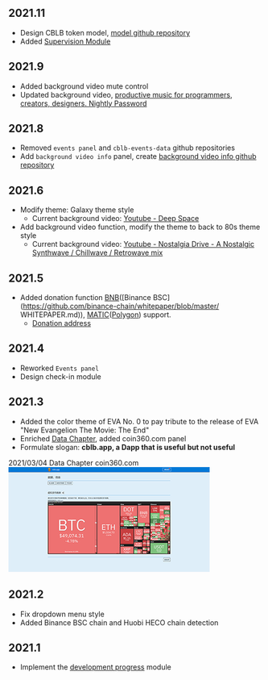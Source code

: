 ## 2021.11

- Design CBLB token model, [model github repository](https://github.com/cblb-app/cblb-token-model)
- Added [Supervision Module](https://cblb.app/supervise/progress)

## 2021.9

- Added background video mute control
- Updated background video, [productive music for programmers, creators, designers. Nightly Password](https://www.youtube.com/watch?v=4pcNRDx6KrE)

## 2021.8

- Removed `events panel` and `cblb-events-data` github repositories
- Add `background video info` panel, create [background video info github repository](https://github.com/cblb-app/cblb-background-video-info)

## 2021.6

- Modify theme: Galaxy theme style
  - Current background video: [Youtube - Deep Space](https://www.youtube.com/watch?v=4oY3v0jAWr4)
- Add background video function, modify the theme to back to 80s theme style
  - Current background video: [Youtube - Nostalgia Drive - A Nostalgic Synthwave / Chillwave / Retrowave mix](https://www.youtube.com/watch?v=Ek4IRwHBqyo)

## 2021.5

- Added donation function [BNB](https://coinmarketcap.com/zh/currencies/binance-coin/)([Binance BSC](https://github.com/binance-chain/whitepaper/blob/master/ WHITEPAPER.md)), [MATIC](https://coinmarketcap.com/en/currencies/polygon/)([Polygon](https://polygon.technology/)) support.
  - [Donation address](https://cblb.app/donation)

## 2021.4

- Reworked `Events panel`
- Design check-in module

## 2021.3

- Added the color theme of EVA No. 0 to pay tribute to the release of EVA "New Evangelion The Movie: The End"
- Enriched [Data Chapter](https://cblb.app/data/token), added coin360.com panel
- Formulate slogan: **cblb.app, a Dapp that is useful but not useful**

2021/03/04 Data Chapter coin360.com
![](https://raw.githubusercontent.com/cblb-app/cblb-app-progress/master/img/20210304.png)

## 2021.2

- Fix dropdown menu style
- Added Binance BSC chain and Huobi HECO chain detection

## 2021.1

- Implement the [development progress](https://cblb.app/data/progress) module
